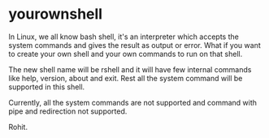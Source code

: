 # yourownshell

In Linux, we all know bash shell, it's an interpreter which accepts the system commands and gives the result as output or error. What if you want to create your own shell and your own commands to run on that shell.

The new shell name will be rshell and it will have few internal commands like help, version, about and exit. Rest all the system command will be supported in this shell. 

Currently, all the system commands are not supported and command with pipe and redirection not supported.

Rohit. 





  

